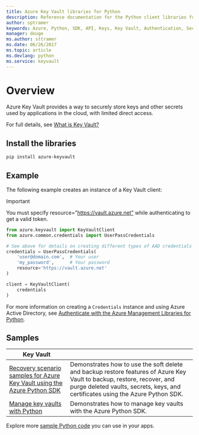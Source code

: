 ```yaml
---
title: Azure Key Vault libraries for Python
description: Reference documentation for the Python client libraries for Azure Key Vault
author: sptramer
keywords: Azure, Python, SDK, API, Keys, Key Vault, Authentication, Secret, key, security
manager: douge
ms.author: sttramer
ms.date: 06/26/2017
ms.topic: article
ms.devlang: python
ms.service: keyvault
---
```


# Overview

Azure Key Vault provides a way to securely store keys and other secrets used by applications in the cloud, with limited direct access.

For full details, see [What is Key Vault?](/azure/key-vault/key-vault-whatis)

## Install the libraries

```bash
pip install azure-keyvault
```

## Example

The following example creates an instance of a Key Vault client:

> [!IMPORTANT]
> You must specify resource=”https://vault.azure.net” while authenticating to get a valid token.

```python
from azure.keyvault import KeyVaultClient
from azure.common.credentials import UserPassCredentials

# See above for details on creating different types of AAD credentials
credentials = UserPassCredentials(
    'user@domain.com',  # Your user
    'my_password',      # Your password
    resource='https://vault.azure.net'
)

client = KeyVaultClient(
    credentials
)
```

For more information on creating a `Credentials` instance and using Azure Active Directory, see [Authenticate with the Azure Management Libraries for Python](/python/azure/python-sdk-azure-authenticate).

## Samples

| Key Vault ||
|--- | --- |
| [Recovery scenario samples for Azure Key Vault using the Azure Python SDK][1] | Demonstrates how to use the soft delete and backup restore features of Azure Key Vault to backup, restore, recover, and purge deleted vaults, secrets, keys, and certificates using the Azure Python SDK. |
| [Manage key vaults with Python][2] | Demonstrates how to manage key vaults with the Azure Python SDK.  |

Explore more [sample Python code](https://azure.microsoft.com/en-us/resources/samples/?platform=python) you can use in your apps.

[1]: https://azure.microsoft.com/en-us/resources/samples/key-vault-recovery-python/
[2]: https://azure.microsoft.com/en-us/resources/samples/key-vault-python-manage/